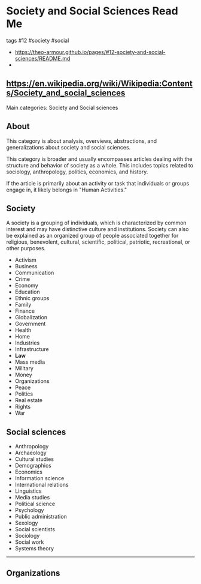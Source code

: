 # Society and Social Sciences Read Me

tags #12 #society #social

* https://theo-armour.github.io/pages/#12-society-and-social-sciences/README.md
*

## https://en.wikipedia.org/wiki/Wikipedia:Contents/Society_and_social_sciences

Main categories: Society and Social sciences

## About

This category is about analysis, overviews, abstractions, and generalizations about society and social sciences.

This category is broader and usually encompasses articles dealing with the structure and behavior of society as a whole. This includes topics related to sociology, anthropology, politics, economics, and history.

If the article is primarily about an activity or task that individuals or groups engage in, it likely belongs in "Human Activities."

## Society

A society is a grouping of individuals, which is characterized by common interest and may have distinctive culture and institutions. Society can also be explained as an organized group of people associated together for religious, benevolent, cultural, scientific, political, patriotic, recreational, or other purposes.

* Activism
* Business
* Communication
* Crime
* Economy
* Education
* Ethnic groups
* Family
* Finance
* Globalization
* Government
* Health
* Home
* Industries
* Infrastructure
* **Law**
* Mass media
* Military
* Money
* Organizations
* Peace
* Politics
* Real estate
* Rights
* War

## Social sciences

* Anthropology
* Archaeology
* Cultural studies
* Demographics
* Economics
* Information science
* International relations
* Linguistics
* Media studies
* Political science
* Psychology
* Public administration
* Sexology
* Social scientists
* Sociology
* Social work
* Systems theory


***

## Organizations
